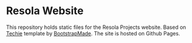 Resola Website
============

This repository holds static files for the Resola Projects website.
Based on [Techie](https://bootstrapmade.com/techie-free-skin-bootstrap-3/) template by [BootstrapMade](https://bootstrapmade.com).
The site is hosted on Github Pages.
